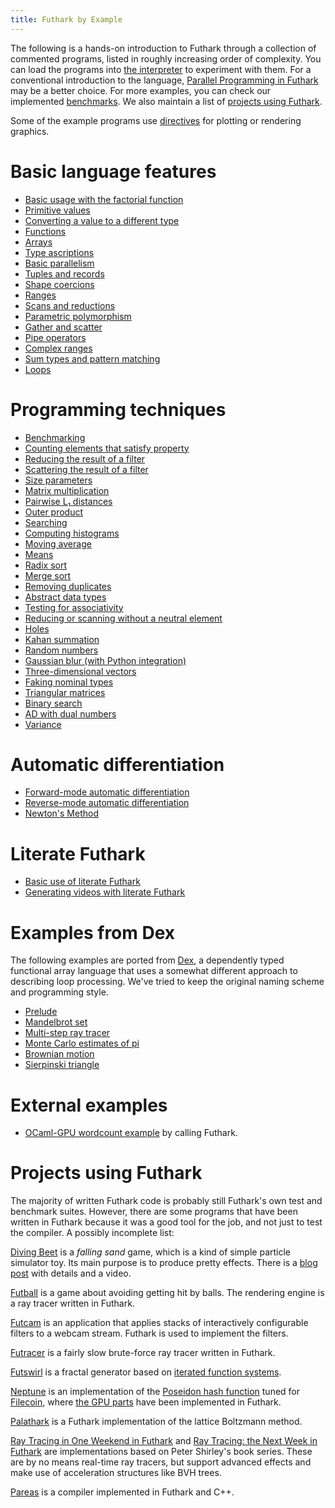 ```yaml
---
title: Futhark by Example
---
```


The following is a hands-on introduction to Futhark through a
collection of commented programs, listed in roughly increasing order
of complexity.  You can load the programs into [the
interpreter](https://futhark.readthedocs.io/en/stable/man/futhark-repl.html)
to experiment with them. For a conventional introduction to the
language, [Parallel Programming in
Futhark](https://futhark-book.readthedocs.io) may be a better choice.
For more examples, you can check our implemented
[benchmarks](https://github.com/diku-dk/futhark-benchmarks). We also
maintain a list of [projects using Futhark](#projects-using-futhark).

Some of the example programs use
[directives](https://futhark.readthedocs.io/en/latest/man/futhark-literate.html)
for plotting or rendering graphics.

# Basic language features

-   [Basic usage with the factorial function](examples/fact.html)
-   [Primitive values](examples/values.html)
-   [Converting a value to a different type](examples/converting.html)
-   [Functions](examples/functions.html)
-   [Arrays](examples/arrays.html)
-   [Type ascriptions](examples/type-ascriptions.html)
-   [Basic parallelism](examples/basic-parallelism.html)
-   [Tuples and records](examples/tuples-and-records.html)
-   [Shape coercions](examples/shape-coercions.html)
-   [Ranges](examples/ranges.html)
-   [Scans and reductions](examples/scan-reduce.html)
-   [Parametric polymorphism](examples/parametric-polymorphism.html)
-   [Gather and scatter](examples/gather-and-scatter.html)
-   [Pipe operators](examples/piping.html)
-   [Complex ranges](examples/complex-ranges.html)
-   [Sum types and pattern matching](examples/sum-types.html)
-   [Loops](examples/loops.html)

# Programming techniques

-   [Benchmarking](examples/benchmarking.html)
-   [Counting elements that satisfy
    property](examples/filter-length.html)
-   [Reducing the result of a filter](examples/filter-reduce.html)
-   [Scattering the result of a filter](examples/filter-scatter.html)
-   [Size parameters](examples/size-parameters.html)
-   [Matrix multiplication](examples/matrix-multiplication.html)
-   [Pairwise L₁ distances](examples/pairwise-l1.html)
-   [Outer product](examples/outer-product.html)
-   [Searching](examples/searching.html)
-   [Computing histograms](examples/histograms.html)
-   [Moving average](examples/moving-average.html)
-   [Means](examples/means.html)
-   [Radix sort](examples/radix-sort.html)
-   [Merge sort](examples/merge-sort.html)
-   [Removing duplicates](examples/removing-duplicates.html)
-   [Abstract data types](examples/abstract-data-types.html)
-   [Testing for associativity](examples/testing-associativity.html)
-   [Reducing or scanning without a neutral
    element](examples/no-neutral-element.html)
-   [Holes](examples/holes.html)
-   [Kahan summation](examples/kahan.html)
-   [Random numbers](examples/random-numbers.html)
-   [Gaussian blur (with Python
    integration)](examples/gaussian-blur.html)
-   [Three-dimensional vectors](examples/3d-vectors.html)
-   [Faking nominal types](examples/nominal-types.html)
-   [Triangular matrices](examples/triangular.html)
-   [Binary search](examples/binary-search.html)
-   [AD with dual numbers](examples/dual-numbers.html)
-   [Variance](examples/variance.html)

# Automatic differentiation

-   [Forward-mode automatic differentiation](examples/forward-ad.html)
-   [Reverse-mode automatic differentiation](examples/reverse-ad.html)
-   [Newton's Method](examples/newton-ad.html)

# Literate Futhark

-   [Basic use of literate Futhark](examples/literate-basics.html)
-   [Generating videos with literate Futhark](examples/literate-video.html)

# Examples from Dex

The following examples are ported from
[Dex](https://github.com/google-research/dex-lang), a dependently typed
functional array language that uses a somewhat different approach to
describing loop processing. We\'ve tried to keep the original naming
scheme and programming style.

-   [Prelude](examples/dex-prelude.html)
-   [Mandelbrot set](examples/dex-mandelbrot.html)
-   [Multi-step ray tracer](examples/dex-raytrace.html)
-   [Monte Carlo estimates of pi](examples/dex-pi.html)
-   [Brownian motion](examples/dex-brownian-motion.html)
-   [Sierpinski triangle](examples/dex-sierpinski.html)

# External examples

- [OCaml-GPU wordcount
  example](https://github.com/ArulselvanMadhavan/ocaml_gpu_wordcount)
  by calling Futhark.

# Projects using Futhark

The majority of written Futhark code is probably still Futhark's own
test and benchmark suites. However, there are some programs that have
been written in Futhark because it was a good tool for the job, and not
just to test the compiler. A possibly incomplete list:

[Diving Beet](https://github.com/Athas/diving-beet) is a *falling sand*
game, which is a kind of simple particle simulator toy. Its main purpose
is to produce pretty effects. There is a [blog
post](/blog/2016-12-04-diving-beet.html) with details and a video.

[Futball](https://github.com/Athas/futball) is a game about avoiding
getting hit by balls. The rendering engine is a ray tracer written in
Futhark.

[Futcam](https://github.com/nqpz/futcam) is an application that applies
stacks of interactively configurable filters to a webcam stream. Futhark
is used to implement the filters.

[Futracer](https://github.com/nqpz/futracer) is a fairly slow
brute-force ray tracer written in Futhark.

[Futswirl](https://github.com/nqpz/futswirl) is a fractal generator
based on [iterated function
systems](https://en.wikipedia.org/wiki/Iterated_function_system).

[Neptune](https://github.com/filecoin-project/neptune) is an
implementation of the [Poseidon hash
function](https://www.poseidon-hash.info/) tuned for
[Filecoin](https://filecoin.io/), where [the GPU
parts](https://github.com/filecoin-project/neptune-triton) have been
implemented in Futhark.

[Palathark](https://githepia.hesge.ch/orestis.malaspin/palathark) is a
Futhark implementation of the lattice Boltzmann method.

[Ray Tracing in One Weekend in
Futhark](https://github.com/athas/raytracinginoneweekendinfuthark) and
[Ray Tracing: the Next Week in
Futhark](https://github.com/athas/raytracingthenextweekinfuthark/) are
implementations based on Peter Shirley\'s book series. These are by no
means real-time ray tracers, but support advanced effects and make use
of acceleration structures like BVH trees.

[Pareas](https://github.com/Snektron/pareas) is a compiler implemented
in Futhark and C++.
